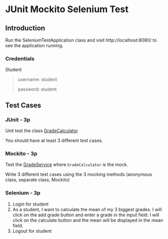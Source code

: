 # JUnit Mockito Selenium Test

## Introduction

Run the SeleniumTestApplication class and visit http://localhost:8080/ to see the application running.

### Credentials

Student
> username: student
>
> password: student

## Test Cases

### JUnit - 3p

Unit test the class [GradeCalculator](src/main/java/org/loose/vvs/seleniumtest/services/GradeCalculator.java)

You should have at least 3 different test cases.

### Mockito - 3p

Test the [GradeService](src/main/java/org/loose/vvs/seleniumtest/services/GradesService.java) where `GradeCalculator` is
the mock.

Write 3 different test cases using the 3 mocking methods (anonymous class, separate class, Mockito)

### Selenium - 3p

1. Login for student
2. As a student, I want to calculate the mean of my 3 biggest grades. I will click on the add grade button and enter a grade in
   the input field. I will click on the calculate button and the mean will be displayed in the mean field.
3. Logout for student
